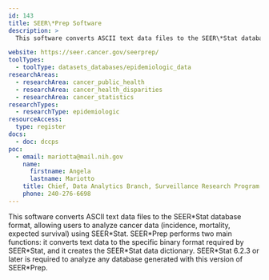 ```yaml
---
id: 143
title: SEER\*Prep Software
description: >
  This software converts ASCII text data files to the SEER\*Stat database format, allowing users to analyze cancer data (incidence, mortality, expected survival) using SEER\*Stat.

website: https://seer.cancer.gov/seerprep/
toolTypes:
  - toolType: datasets_databases/epidemiologic_data
researchAreas:
  - researchArea: cancer_public_health
  - researchArea: cancer_health_disparities
  - researchArea: cancer_statistics
researchTypes:
  - researchType: epidemiologic
resourceAccess:
  type: register
docs:
  - doc: dccps
poc:
  - email: mariotta@mail.nih.gov
    name:
      firstname: Angela
      lastname: Mariotto
    title: Chief, Data Analytics Branch, Surveillance Research Program
    phone: 240-276-6698
---
```

This software converts ASCII text data files to the SEER\*Stat database format, allowing users to analyze cancer data (incidence, mortality, expected survival) using SEER\*Stat. SEER\*Prep performs two main functions:  it converts text data to the specific binary format required by SEER\*Stat, and it creates the SEER\*Stat data dictionary. SEER\*Stat 6.2.3 or later is required to analyze any database generated with this version of SEER\*Prep.